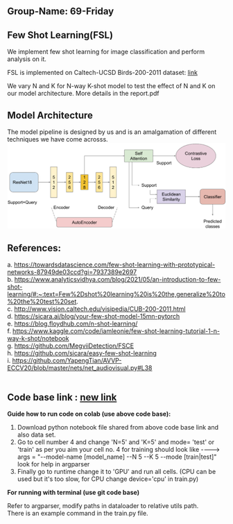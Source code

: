 ## Group-Name: 69-Friday

## Few Shot Learning(FSL)
We implement few shot learning for image classification and perform analysis on it. 

FSL is implemented on Caltech-UCSD Birds-200-2011 dataset: [link](http://www.vision.caltech.edu/visipedia/CUB-200-2011.html)

We vary N and K for N-way K-shot model to test the effect of N and K on our model architecture. More details in the report.pdf

## Model Architecture
The model pipeline is designed by us and is an amalgamation of different techniques we have come acrosss.
![Model architecture](./Slides_n_Video/FSL_model_arch.png)

## References:   <br>
a. https://towardsdatascience.com/few-shot-learning-with-prototypical-networks-87949de03ccd?gi=7937389e2697 <br>
b. https://www.analyticsvidhya.com/blog/2021/05/an-introduction-to-few-shot-learning/#:~:text=Few%2Dshot%20learning%20is%20the,generalize%20to%20the%20test%20set. <br>
c. http://www.vision.caltech.edu/visipedia/CUB-200-2011.html <br>
d. https://sicara.ai/blog/your-few-shot-model-15mn-pytorch <br>
e. https://blog.floydhub.com/n-shot-learning/ <br>
f. https://www.kaggle.com/code/iamleonie/few-shot-learning-tutorial-1-n-way-k-shot/notebook <br>
g. https://github.com/MegviiDetection/FSCE <br>
h. https://github.com/sicara/easy-few-shot-learning <br> 
i. https://github.com/YapengTian/AVVP-ECCV20/blob/master/nets/net_audiovisual.py#L38 <br>
 


## Code base link : [new link](https://drive.google.com/drive/folders/1BJKLY5dsVoJpCBg1Ecw2XkI1pYf9skWa?usp=sharing)
	   	
**Guide how to run code on colab (use above code base):**
1) Download python notebook file shared from above code base link and also data set.
2) Go to cell number 4 and change 'N=5' and 'K=5' and mode= 'test' or 'train' as per you aim 
   your cell no. 4 for training should look like ----> args = "--model-name [model_name] --N 5 --K 5 --mode [train|test]" look for help in argparser
3) Finally go to runtime change it to 'GPU' and run all cells. (CPU can be used but it's too slow, for CPU change device='cpu' in train.py)

**For running with terminal (use git code base)**

Refer to argparser, modify paths in dataloader to relative utils path. <br>
There is an example command in the train.py file.
